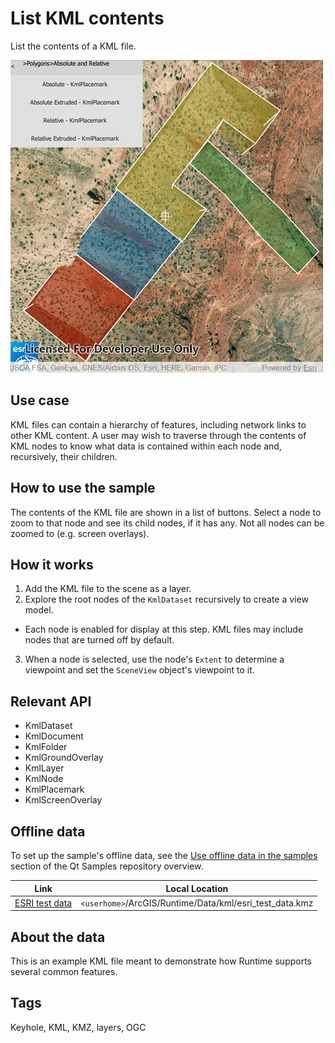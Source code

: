 # List KML contents

List the contents of a KML file.

![](screenshot.png)

## Use case

KML files can contain a hierarchy of features, including network links to other KML content. A user may wish to traverse through the contents of KML nodes to know what data is contained within each node and, recursively, their children.

## How to use the sample

The contents of the KML file are shown in a list of buttons. Select a node to zoom to that node and see its child nodes, if it has any. Not all nodes can be zoomed to (e.g. screen overlays).

## How it works

1. Add the KML file to the scene as a layer.
2. Explore the root nodes of the `KmlDataset` recursively to create a view model.
  * Each node is enabled for display at this step. KML files may include nodes that are turned off by default.
3. When a node is selected, use the node's `Extent` to determine a viewpoint and set the `SceneView` object's viewpoint to it.

## Relevant API

* KmlDataset
* KmlDocument
* KmlFolder
* KmlGroundOverlay
* KmlLayer
* KmlNode
* KmlPlacemark
* KmlScreenOverlay

## Offline data

To set up the sample's offline data, see the [Use offline data in the samples](https://github.com/Esri/arcgis-runtime-samples-qt#use-offline-data-in-the-samples) section of the Qt Samples repository overview.

Link | Local Location
---------|-------|
|[ESRI test data](https://www.arcgis.com/home/item.html?id=da301cb122874d5497f8a8f6c81eb36e)| `<userhome>`/ArcGIS/Runtime/Data/kml/esri_test_data.kmz |

## About the data

This is an example KML file meant to demonstrate how Runtime supports several common features.

## Tags

Keyhole, KML, KMZ, layers, OGC

